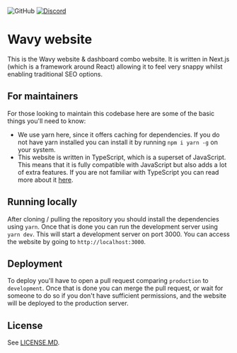 ![GitHub](https://img.shields.io/github/license/Wavy-Bot/website?color=A42E2B&logo=gnu&logoColor=white&style=for-the-badge)
[![Discord](https://img.shields.io/discord/710436465938530307?color=%235865F2&label=Discord&logo=discord&logoColor=white&style=for-the-badge)](https://discord.wavybot.com)

# Wavy website

This is the Wavy website & dashboard combo website. It is written in Next.js (which is a framework around React) allowing it to feel very snappy whilst enabling traditional SEO options.

## For maintainers

For those looking to maintain this codebase here are some of the basic things you'll need to know:

* We use yarn here, since it offers caching for dependencies. If you do not have yarn installed you can install it by running `npm i yarn -g` on your system.
* This website is written in TypeScript, which is a superset of JavaScript. This means that it is fully compatible with JavaScript but also adds a lot of extra features. If you are not familiar with TypeScript you can read more about it [here](https://www.typescriptlang.org/).


## Running locally

After cloning / pulling the repository you should install the dependencies using `yarn`. Once that is done you can run the development server using `yarn dev`. This will start a development server on port 3000. You can access the website by going to `http://localhost:3000`.

## Deployment

To deploy you'll have to open a pull request comparing `production` to `development`. Once that is done you can merge the pull request, or wait for someone to do so if you don't have sufficient permissions, and the website will be deployed to the production server.

## License
See [LICENSE.MD](https://github.com/Wavy-Bot/website/blob/main/LICENSE.md).